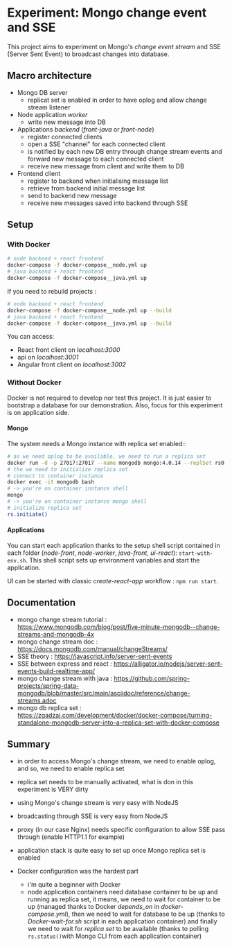 # Experiment: Mongo change event and SSE

This project aims to experiment on Mongo's _change event stream_ and SSE (Server Sent Event) to broadcast changes into database.

## Macro architecture

- Mongo DB server
  - replicat set is enabled in order to have oplog and allow change stream listener
- Node application _worker_
  - write new message into DB
- Applications _backend_ (_front-java_ or _front-node_)
  - register connected clients
  - open a SSE "channel" for each connected client
  - is notified by each new DB entry through change stream events and forward new message to each connected client
  - receive new message from client and write them to DB
- Frontend client
  - register to backend when initialising message list
  - retrieve from backend initial message list
  - send to backend new message
  - receive new messages saved into backend through SSE

## Setup

### With Docker

```sh
# node backend + react frontend
docker-compose -f docker-compose__node.yml up
# java backend + react frontend
docker-compose -f docker-compose__java.yml up
```

If you need to rebuild projects :

```sh
# node backend + react frontend
docker-compose -f docker-compose__node.yml up --build
# java backend + react frontend
docker-compose -f docker-compose__java.yml up --build
```

You can access:

- React front client on _localhost:3000_
- api on _localhost:3001_
- Angular front client on _localhost:3002_

### Without Docker

Docker is not required to develop nor test this project.
It is just easier to bootstrap a database for our demonstration.
Also, focus for this experiment is on application side.

#### Mongo

The system needs a Mongo instance with replica set enabled::

```sh
# as we need oplog to be available, we need to run a replica set
docker run -d -p 27017:27017 --name mongodb mongo:4.0.14 --replSet rs0
# the we need to initialize replica set
# connect to container instance
docker exec -it mongodb bash
# -> you're on container instance shell
mongo
# -> you're on container instance mongo shell
# initialize replica set
rs.initiate()
```

#### Applications

You can start each application thanks to the setup shell script contained in each folder (_node-front_, _node-worker_, _java-front_, _ui-react_): `start-with-env.sh`.
This shell script sets up environment variables and start the application.

UI can be started with classic _create-react-app_ workflow : `npm run start`.

## Documentation

- mongo change stream tutorial : https://www.mongodb.com/blog/post/five-minute-mongodb--change-streams-and-mongodb-4x
- mongo change stream doc : https://docs.mongodb.com/manual/changeStreams/
- SSE theory : https://javascript.info/server-sent-events
- SSE between express and react : https://alligator.io/nodejs/server-sent-events-build-realtime-app/
- mongo change stream with java : https://github.com/spring-projects/spring-data-mongodb/blob/master/src/main/asciidoc/reference/change-streams.adoc
- mongo db replica set : https://zgadzaj.com/development/docker/docker-compose/turning-standalone-mongodb-server-into-a-replica-set-with-docker-compose

## Summary

- in order to access Mongo's change stream, we need to enable oplog, and so, we need to enable replica set
- replica set needs to be manually activated, what is don in this experiment is VERY dirty
- using Mongo's change stream is very easy with NodeJS
- broadcasting through SSE is very easy from NodeJS
- proxy (in our case Nginx) needs specific configuration to allow SSE pass through (enable HTTP1.1 for example)
- application stack is quite easy to set up once Mongo replica set is enabled

- Docker configuration was the hardest part
  - i'm quite a beginner with Docker
  - node application containers need database container to be up and running as replica set, it means, we need to wait for container to be up (managed thanks to Docker _depends_on_ in _docker-compose.yml_), then we need to wait for database to be up (thanks to _Docker-wait-for.sh_ script in each application container) and finally we need to wait for _replica set_ to be available (thanks to polling `rs.status()`with Mongo CLI from each application container)
